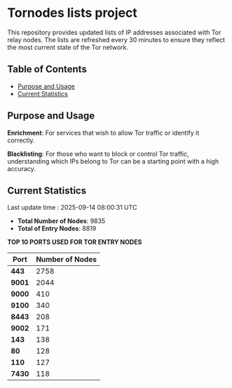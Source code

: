 # Tornodes lists project

This repository provides updated lists of IP addresses associated with Tor relay nodes. The lists are refreshed every 30 minutes to ensure they reflect the most current state of the Tor network.

## Table of Contents

- [Purpose and Usage](#purpose-and-usage)
- [Current Statistics](#current-statistics)


## Purpose and Usage

**Enrichment**: For services that wish to allow Tor traffic or identify it correctly.

**Blacklisting**: For those who want to block or control Tor traffic, understanding which IPs belong to Tor can be a starting point with a high accuracy.

## Current Statistics

Last update time : 2025-09-14 08:00:31 UTC

- **Total Number of Nodes**: 9835
- **Total of Entry Nodes**: 8819

**TOP 10 PORTS USED FOR TOR ENTRY NODES**

| **Port** | **Number of Nodes** |
|------|-----------------|
| **443**   | 2758  |
| **9001**   | 2044  |
| **9000**   | 410  |
| **9100**   | 340  |
| **8443**   | 208  |
| **9002**   | 171  |
| **143**   | 138  |
| **80**   | 128  |
| **110**   | 127  |
| **7430**   | 118  |

